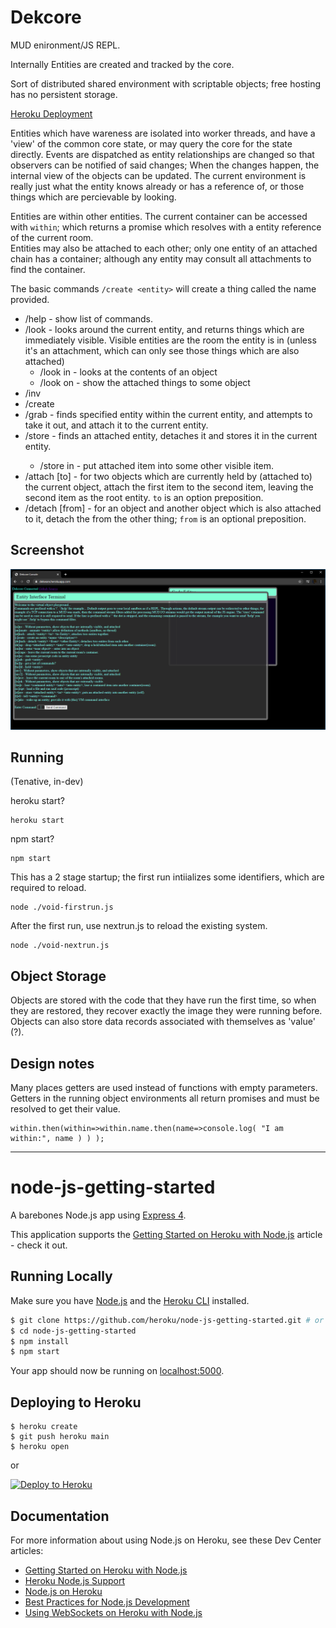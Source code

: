 # Dekcore

MUD enironment/JS REPL.

Internally Entities are created and tracked by the core.

Sort of distributed shared environment with scriptable objects; free hosting has no persistent storage.

[Heroku Deployment](https://dekware.herokuapp.com/) 

Entities which have wareness are isolated into worker threads, and have a 'view' of the common core state, or may query the core for the state directly. 
Events are dispatched as entity relationships are changed so that observers can be notified of said changes;
When the changes happen, the internal view of the objects can be updated.  The current environment is really just what the entity knows already or has a reference of, or
those things which are percievable by looking.

Entities are within other entities.  The current container can be accessed with `within`; which returns a promise which resolves with a entity reference of the current room.  
Entities may also be attached to each other; only one entity of an attached chain has a container; although any entity may consult all attachments to find the container.

The basic commands `/create <entity>` will create a thing called the name provided.

 - /help - show list of commands.
 - /look - looks around the current entity, and returns things which are immediately visible.  Visible entities are the room the entity is in (unless it's an attachment, which can only see those things which are also attached)
   - /look in <thing> - looks at the contents of an object
   - /look on <thing> - show the attached things to some object
 - /inv
 - /create
 - /grab <thing> - finds specified entity within the current entity, and attempts to take it out, and attach it to the current entity.  
 - /store <thing> - finds an attached entity, detaches it and stores it in the current entity.
   - /store <thing> in <other thing> - put attached item into some other visible item.
 - /attach <thing> [to] <other thing> - for two objects which are currently held by (attached to) the current object, attach the first item to the second item, leaving the second item as the root entity. `to` is an option preposition.
 - /detach <thing> [from] <other thing> - for an object and another object which is also attached to it, detach the <thing> from the other thing;  `from` is an optional preposition.
  
## Screenshot

![Screen Shot](screenshot.png)


## Running

(Tenative, in-dev)

heroku start?
```
heroku start
```

npm start?
```
npm start
```

This has a 2 stage startup; the first run intiializes some identifiers, which are required to reload.

```
node ./void-firstrun.js
```

After the first run, use nextrun.js to reload the existing system.

```
node ./void-nextrun.js
```


## Object Storage

Objects are stored with the code that they have run the first time, so when they are restored, they recover exactly the image they were running before.
Objects can also store data records associated with themselves as 'value' (?).

## Design notes

Many places getters are used instead of functions with empty parameters.  Getters in the running object environments all return promises and must be resolved to get their value.

```
within.then(within=>within.name.then(name=>console.log( "I am within:", name ) ) );
```


































---

# node-js-getting-started

A barebones Node.js app using [Express 4](http://expressjs.com/).

This application supports the [Getting Started on Heroku with Node.js](https://devcenter.heroku.com/articles/getting-started-with-nodejs) article - check it out.

## Running Locally

Make sure you have [Node.js](http://nodejs.org/) and the [Heroku CLI](https://cli.heroku.com/) installed.

```sh
$ git clone https://github.com/heroku/node-js-getting-started.git # or clone your own fork
$ cd node-js-getting-started
$ npm install
$ npm start
```

Your app should now be running on [localhost:5000](http://localhost:5000/).

## Deploying to Heroku

```
$ heroku create
$ git push heroku main
$ heroku open
```
or

[![Deploy to Heroku](https://www.herokucdn.com/deploy/button.png)](https://heroku.com/deploy)

## Documentation

For more information about using Node.js on Heroku, see these Dev Center articles:

- [Getting Started on Heroku with Node.js](https://devcenter.heroku.com/articles/getting-started-with-nodejs)
- [Heroku Node.js Support](https://devcenter.heroku.com/articles/nodejs-support)
- [Node.js on Heroku](https://devcenter.heroku.com/categories/nodejs)
- [Best Practices for Node.js Development](https://devcenter.heroku.com/articles/node-best-practices)
- [Using WebSockets on Heroku with Node.js](https://devcenter.heroku.com/articles/node-websockets)
